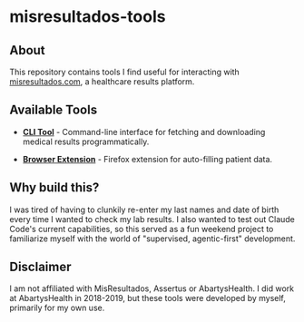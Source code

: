 # misresultados-tools

## About

This repository contains tools I find useful for interacting with [misresultados.com](https://misresultados.com/), a healthcare results platform.

## Available Tools

- **[CLI Tool](./cli/)** - Command-line interface for fetching and downloading medical results programmatically.

- **[Browser Extension](./extension/)** - Firefox extension for auto-filling patient data.

## Why build this?

 I was tired of having to clunkily re-enter my last names and date of birth every time I wanted to check my lab results. I also wanted to test out Claude Code's current capabilities, so this served as a fun weekend project to familiarize myself with the world of "supervised, agentic-first" development.

## Disclaimer

I am not affiliated with MisResultados, Assertus or AbartysHealth. I did work at AbartysHealth in 2018-2019, but these tools were developed by myself, primarily for my own use.
